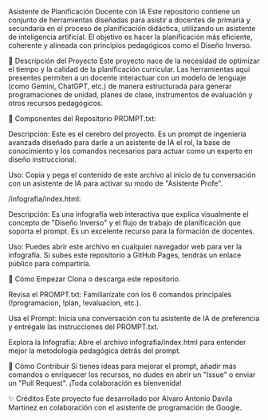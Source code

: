 Asistente de Planificación Docente con IA
Este repositorio contiene un conjunto de herramientas diseñadas para asistir a docentes de primaria y secundaria en el proceso de planificación didáctica, utilizando un asistente de inteligencia artificial. El objetivo es hacer la planificación más eficiente, coherente y alineada con principios pedagógicos como el Diseño Inverso.

📜 Descripción del Proyecto
Este proyecto nace de la necesidad de optimizar el tiempo y la calidad de la planificación curricular. Las herramientas aquí presentes permiten a un docente interactuar con un modelo de lenguaje (como Gemini, ChatGPT, etc.) de manera estructurada para generar programaciones de unidad, planes de clase, instrumentos de evaluación y otros recursos pedagógicos.

🧰 Componentes del Repositorio
PROMPT.txt:

Descripción: Este es el cerebro del proyecto. Es un prompt de ingeniería avanzada diseñado para darle a un asistente de IA el rol, la base de conocimiento y los comandos necesarios para actuar como un experto en diseño instruccional.

Uso: Copia y pega el contenido de este archivo al inicio de tu conversación con un asistente de IA para activar su modo de "Asistente Profe".

/infografia/index.html:

Descripción: Es una infografía web interactiva que explica visualmente el concepto de "Diseño Inverso" y el flujo de trabajo de planificación que soporta el prompt. Es un excelente recurso para la formación de docentes.

Uso: Puedes abrir este archivo en cualquier navegador web para ver la infografía. Si subes este repositorio a GitHub Pages, tendrás un enlace público para compartirla.

🚀 Cómo Empezar
Clona o descarga este repositorio.

Revisa el PROMPT.txt: Familiarízate con los 6 comandos principales (!programacion, !plan, !evaluacion, etc.).

Usa el Prompt: Inicia una conversación con tu asistente de IA de preferencia y entrégale las instrucciones del PROMPT.txt.

Explora la Infografía: Abre el archivo infografia/index.html para entender mejor la metodología pedagógica detrás del prompt.

🤝 Cómo Contribuir
Si tienes ideas para mejorar el prompt, añadir más comandos o enriquecer los recursos, no dudes en abrir un "Issue" o enviar un "Pull Request". ¡Toda colaboración es bienvenida!

✨ Créditos
Este proyecto fue desarrollado por Alvaro Antonio Davila Martinez en colaboración con el asistente de programación de Google.
